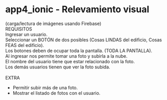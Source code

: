 # app4_ionic - Relevamiento visual 
(carga/lectura de imágenes usando Firebase)
<br>REQUISITOS
<br>Ingresar un usuario.
<br>Seleccionar un BOTÓN de dos posibles (Cosas LINDAS del edificio, Cosas FEAS del edificio).
<br>Los botones deben de ocupar toda la pantalla. (TODA LA PANTALLA).
<br>Al ingresar nos permite tomar una foto y subirla a la nube.
<br>El nombre del usuario tiene que estar relacionado con la foto.
<br>Los demás usuarios tienen que ver la foto subida.
<br><br>EXTRA<br>
+ Permitir subir más de una foto.
+ Mostrar el listado de fotos con el usuario.
